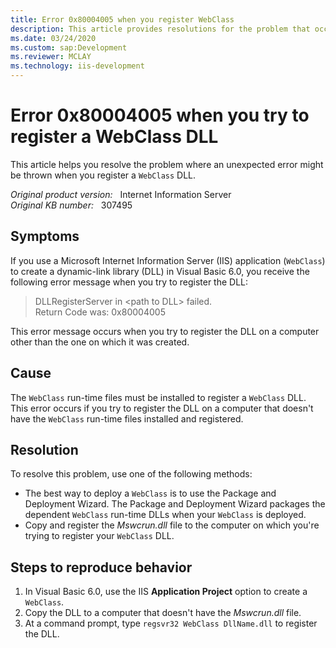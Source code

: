 ```yaml
---
title: Error 0x80004005 when you register WebClass
description: This article provides resolutions for the problem that occurs when you try to register the DLL on a computer.
ms.date: 03/24/2020
ms.custom: sap:Development
ms.reviewer: MCLAY
ms.technology: iis-development
---
```

# Error 0x80004005 when you try to register a WebClass DLL

This article helps you resolve the problem where an unexpected error might be thrown when you register a `WebClass` DLL.

_Original product version:_ &nbsp;  Internet Information Server  
_Original KB number:_ &nbsp; 307495

## Symptoms

If you use a Microsoft Internet Information Server (IIS) application (`WebClass`) to create a dynamic-link library (DLL) in Visual Basic 6.0, you receive the following error message when you try to register the DLL:

> DLLRegisterServer in \<path to DLL> failed.  
> Return Code was: 0x80004005

This error message occurs when you try to register the DLL on a computer other than the one on which it was created.

## Cause

The `WebClass` run-time files must be installed to register a `WebClass` DLL. This error occurs if you try to register the DLL on a computer that doesn't have the `WebClass` run-time files installed and registered.

## Resolution

To resolve this problem, use one of the following methods:

- The best way to deploy a `WebClass` is to use the Package and Deployment Wizard. The Package and Deployment Wizard packages the dependent `WebClass` run-time DLLs when your `WebClass` is deployed.
- Copy and register the *Mswcrun.dll* file to the computer on which you're trying to register your `WebClass` DLL.

## Steps to reproduce behavior

1. In Visual Basic 6.0, use the IIS **Application Project** option to create a `WebClass`.
2. Copy the DLL to a computer that doesn't have the *Mswcrun.dll* file.
3. At a command prompt, type `regsvr32 WebClass DllName.dll` to register the DLL.
